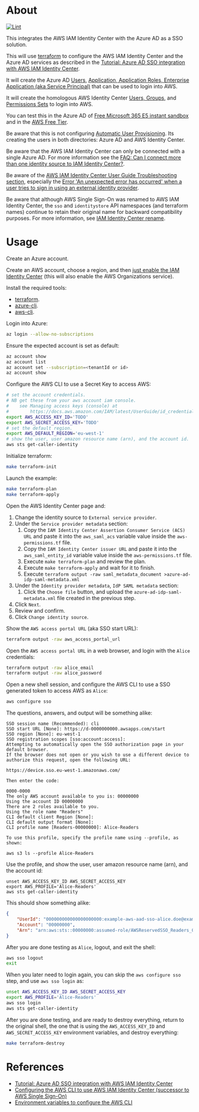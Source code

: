 # About

[![Lint](https://github.com/rgl/example-aws-aad-sso/actions/workflows/lint.yml/badge.svg)](https://github.com/rgl/example-aws-aad-sso/actions/workflows/lint.yml)

This integrates the AWS IAM Identity Center with the Azure AD as a SSO solution.

This will use [terraform](https://www.terraform.io/) to configure the AWS IAM Identity Center and the Azure AD services as described in the [Tutorial: Azure AD SSO integration with AWS IAM Identity Center](https://learn.microsoft.com/en-us/azure/active-directory/saas-apps/aws-single-sign-on-tutorial).

It will create the Azure AD [Users](azure-users.tf), [Application, Application Roles, Enterprise Application (aka Service Principal)](azure-applications.tf) that can be used to login into AWS.

It will create the homologous AWS Identity Center [Users, Groups](aws-users.tf), and [Permissions Sets](aws-permissions.tf) to login into AWS.

You can test this in the Azure AD of [Free Microsoft 365 E5 instant sandbox](https://developer.microsoft.com/en-us/microsoft-365/dev-program) and in the [AWS Free Tier](https://aws.amazon.com/free/).

Be aware that this is not configuring [Automatic User Provisioning](https://docs.aws.amazon.com/singlesignon/latest/userguide/provision-automatically.html). Its creating the users in both directories: Azure AD and AWS Identity Center.

Be aware that the AWS IAM Identity Center can only be connected with a single Azure AD. For more information see the [FAQ: Can I connect more than one identity source to IAM Identity Center?](https://aws.amazon.com/iam/identity-center/faqs/#Identity_sources_and_applications_support).

Be aware of the [AWS IAM Identity Center User Guide Troubleshooting section](https://docs.aws.amazon.com/singlesignon/latest/userguide/troubleshooting.html), especially the [Error 'An unexpected error has occurred' when a user tries to sign in using an external identity provider](https://docs.aws.amazon.com/singlesignon/latest/userguide/troubleshooting.html#issue8).

Be aware that although AWS Single Sign-On was renamed to AWS IAM Identity Center, the `sso` and `identitystore` API namespaces (and terraform names) continue to retain their original name for backward compatibility purposes. For more information, see [IAM Identity Center rename](https://docs.aws.amazon.com/singlesignon/latest/userguide/what-is.html#renamed).

# Usage

Create an Azure account.

Create an AWS account, choose a region, and then [just enable the IAM Identity Center](https://docs.aws.amazon.com/singlesignon/latest/userguide/getting-started.html) (this will also enable the AWS Organizations service).

Install the required tools:

* [terraform](https://github.com/hashicorp/terraform).
* [azure-cli](https://github.com/Azure/azure-cli).
* [aws-cli](https://github.com/aws/aws-cli).

Login into Azure:

```bash
az login --allow-no-subscriptions
```

Ensure the expected account is set as default:

```bash
az account show
az account list
az account set --subscription=<tenantId or id>
az account show
```

Configure the AWS CLI to use a Secret Key to access AWS:

```bash
# set the account credentials.
# NB get these from your aws account iam console.
#    see Managing access keys (console) at
#        https://docs.aws.amazon.com/IAM/latest/UserGuide/id_credentials_access-keys.html#Using_CreateAccessKey
export AWS_ACCESS_KEY_ID='TODO'
export AWS_SECRET_ACCESS_KEY='TODO'
# set the default region.
export AWS_DEFAULT_REGION='eu-west-1'
# show the user, user amazon resource name (arn), and the account id.
aws sts get-caller-identity
```

Initialize terraform:

```bash
make terraform-init
```

Launch the example:

```bash
make terraform-plan
make terraform-apply
```

Open the AWS Identity Center page and:

1. Change the identity source to `External service provider`.
2. Under the `Service provider metadata` section:
   1. Copy the `IAM Identity Center Assertion Consumer Service (ACS) URL` and paste it into the `aws_saml_acs` variable value inside the `aws-permissions.tf` file.
   2. Copy the `IAM Identity Center issuer URL` and paste it into the `aws_saml_entity_id` variable value inside the `aws-permissions.tf` file.
   3. Execute `make terraform-plan` and review the plan.
   4. Execute `make terraform-apply` and wait for it to finish.
   5. Execute `terraform output -raw saml_metadata_document >azure-ad-idp-saml-metadata.xml`
3. Under the `Identity provider metadata`, `IdP SAML metadata` section:
   1. Click the `Choose file` button, and upload the `azure-ad-idp-saml-metadata.xml` file created in the previous step.
4. Click `Next`.
5. Review and confirm.
6. Click `Change identity source`.

Show the `AWS access portal URL` (aka SSO start URL):

```bash
terraform output -raw aws_access_portal_url
```

Open the `AWS access portal URL` in a web browser, and login with the `Alice` credentials:

```bash
terraform output -raw alice_email
terraform output -raw alice_password
```

Open a new shell session, and configure the AWS CLI to use a SSO generated
token to access AWS as `Alice`:

```bash
aws configure sso
```

The questions, answers, and output will be something alike:

```plain
SSO session name (Recommended): cli
SSO start URL [None]: https://d-0000000000.awsapps.com/start
SSO region [None]: eu-west-1
SSO registration scopes [sso:account:access]:
Attempting to automatically open the SSO authorization page in your default browser.
If the browser does not open or you wish to use a different device to authorize this request, open the following URL:

https://device.sso.eu-west-1.amazonaws.com/

Then enter the code:

0000-0000
The only AWS account available to you is: 00000000
Using the account ID 00000000
There are 2 roles available to you.
Using the role name "Readers"
CLI default client Region [None]:
CLI default output format [None]:
CLI profile name [Readers-00000000]: Alice-Readers

To use this profile, specify the profile name using --profile, as shown:

aws s3 ls --profile Alice-Readers
```

Use the profile, and show the user, user amazon resource name (arn), and the account id:

```
unset AWS_ACCESS_KEY_ID AWS_SECRET_ACCESS_KEY
export AWS_PROFILE='Alice-Readers'
aws sts get-caller-identity
```

This should show something alike:

```json
{
    "UserId": "000000000000000000000:example-aws-aad-sso-alice.doe@example.onmicrosoft.c",
    "Account": "00000000",
    "Arn": "arn:aws:sts::00000000:assumed-role/AWSReservedSSO_Readers_0000000000000000/example-aws-aad-sso-alice.doe@example.onmicrosoft.c"
}
```

After you are done testing as `Alice`, logout, and exit the shell:

```bash
aws sso logout
exit
```

When you later need to login again, you can skip the `aws configure sso` step,
and use `aws sso login` as:

```bash
unset AWS_ACCESS_KEY_ID AWS_SECRET_ACCESS_KEY
export AWS_PROFILE='Alice-Readers'
aws sso login
aws sts get-caller-identity
```

After you are done testing, and are ready to destroy everything, return to the
original shell, the one that is using the `AWS_ACCESS_KEY_ID` and
`AWS_SECRET_ACCESS_KEY` environment variables, and destroy everything:

```bash
make terraform-destroy
```

# References

* [Tutorial: Azure AD SSO integration with AWS IAM Identity Center](https://learn.microsoft.com/en-us/azure/active-directory/saas-apps/aws-single-sign-on-tutorial)
* [Configuring the AWS CLI to use AWS IAM Identity Center (successor to AWS Single Sign-On)](https://docs.aws.amazon.com/cli/latest/userguide/cli-configure-sso.html)
* [Environment variables to configure the AWS CLI](https://docs.aws.amazon.com/cli/latest/userguide/cli-configure-envvars.html)
